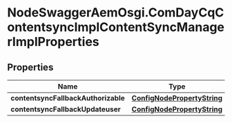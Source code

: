 # NodeSwaggerAemOsgi.ComDayCqContentsyncImplContentSyncManagerImplProperties

## Properties

Name | Type | Description | Notes
------------ | ------------- | ------------- | -------------
**contentsyncFallbackAuthorizable** | [**ConfigNodePropertyString**](ConfigNodePropertyString.md) |  | [optional] 
**contentsyncFallbackUpdateuser** | [**ConfigNodePropertyString**](ConfigNodePropertyString.md) |  | [optional] 



